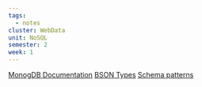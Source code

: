 ```yaml
---
tags:
  - notes
cluster: WebData
unit: NoSQL
semester: 2
week: 1
---
```

[MonogDB Documentation](https://www.mongodb.com/docs/manual/)
[BSON Types](https://www.mongodb.com/docs/manual/reference/operator/query/type/#available-types)
[Schema patterns](https://www.mongodb.com/docs/manual/data-modeling/design-patterns/group-data/)
